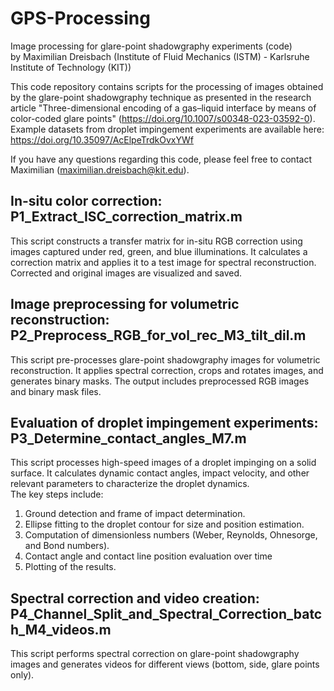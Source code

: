 # GPS-Processing
Image processing for glare-point shadowgraphy experiments (code) \
by Maximilian Dreisbach (Institute of Fluid Mechanics (ISTM) - Karlsruhe Institute of Technology (KIT))

This code repository contains scripts for the processing of images obtained by the glare-point shadowgraphy technique as presented in the research article "Three-dimensional encoding of a gas–liquid interface by means of color-coded glare points" (https://doi.org/10.1007/s00348-023-03592-0). \
Example datasets from droplet impingement experiments are available here: https://doi.org/10.35097/AcElpeTrdkOvxYWf

If you have any questions regarding this code, please feel free to contact Maximilian (maximilian.dreisbach@kit.edu).


## In-situ color correction: P1_Extract_ISC_correction_matrix.m
This script constructs a transfer matrix for in-situ RGB correction using images captured under red, green, and blue illuminations. It calculates a correction matrix and applies it to a test image for spectral reconstruction. Corrected and original images are visualized and saved.

## Image preprocessing for volumetric reconstruction: P2_Preprocess_RGB_for_vol_rec_M3_tilt_dil.m
This script pre-processes glare-point shadowgraphy images for volumetric reconstruction. It applies spectral correction, crops and rotates images, and generates binary masks. The output includes preprocessed RGB images and binary mask files.

## Evaluation of droplet impingement experiments: P3_Determine_contact_angles_M7.m
This script processes high-speed images of a droplet impinging on a solid surface. It calculates dynamic contact angles, impact velocity, and other relevant parameters to characterize the droplet dynamics.\
The key steps include:
  1. Ground detection and frame of impact determination.
  2. Ellipse fitting to the droplet contour for size and position estimation.
  3. Computation of dimensionless numbers (Weber, Reynolds, Ohnesorge, and Bond numbers).
  4. Contact angle and contact line position evaluation over time
  5. Plotting of the results.

## Spectral correction and video creation: P4_Channel_Split_and_Spectral_Correction_batch_M4_videos.m
This script performs spectral correction on glare-point shadowgraphy images and generates videos for different views (bottom, side, glare points only).
